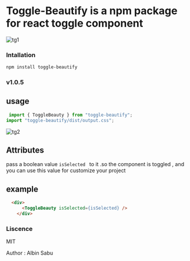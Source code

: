 # Toggle-Beautify is a npm package for  react toggle component
![tg1](https://github.com/user-attachments/assets/51887603-0a75-4ced-ac85-ea3b7a84c717)

### Intallation

```bash 
npm install toggle-beautify
```
### v1.0.5

## usage

```js
 import { ToggleBeauty } from "toggle-beautify";
import "toggle-beautify/dist/output.css";
```
![tg2](https://github.com/user-attachments/assets/d99226b8-a09e-4fdf-88b6-c52bc8836bcc)

## Attributes

pass a boolean value ``` isSelected  ``` to it  .so the component is toggled , and you can use this value for customize your project   

## example

```html
  <div>
      <ToggleBeauty isSelected={isSelected} />
    </div>
```

### Liscence  
 MIT
 
 Author  : Albin Sabu 

